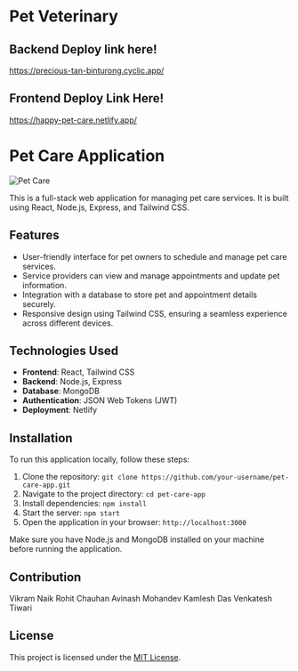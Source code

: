 
# Pet Veterinary

## Backend Deploy link here!
https://precious-tan-binturong.cyclic.app/

## Frontend Deploy Link Here!
https://happy-pet-care.netlify.app/

# Pet Care Application

![Pet Care](https://example.com/pet-care.png)

This is a full-stack web application for managing pet care services. It is built using React, Node.js, Express, and Tailwind CSS.

## Features

- User-friendly interface for pet owners to schedule and manage pet care services.
- Service providers can view and manage appointments and update pet information.
- Integration with a database to store pet and appointment details securely.
- Responsive design using Tailwind CSS, ensuring a seamless experience across different devices.

## Technologies Used

- **Frontend**: React, Tailwind CSS
- **Backend**: Node.js, Express
- **Database**: MongoDB
- **Authentication**: JSON Web Tokens (JWT)
- **Deployment**: Netlify

## Installation

To run this application locally, follow these steps:

1. Clone the repository: `git clone https://github.com/your-username/pet-care-app.git`
2. Navigate to the project directory: `cd pet-care-app`
3. Install dependencies: `npm install`
4. Start the server: `npm start`
5. Open the application in your browser: `http://localhost:3000`

Make sure you have Node.js and MongoDB installed on your machine before running the application.

## Contribution

Vikram Naik
Rohit Chauhan
Avinash Mohandev
Kamlesh Das
Venkatesh Tiwari

## License

This project is licensed under the [MIT License](LICENSE).

